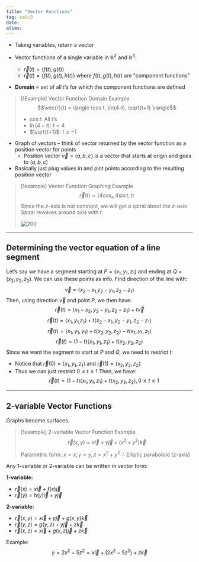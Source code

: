 ```yaml
---
title: "Vector Functions"
tag: calc3
date: 
alias:
---
```


- Taking variables, return a vector
- Vector functions of a single variable in $\mathbb{R}^2$ and $\mathbb{R}^3$:
	- $\vec{r}(t) = \langle f(t),g(t) \rangle$
	- $\vec{r}(t) = \langle f(t),g(t),h(t) \rangle$
   where $f(t), g(t), h(t)$ are "component functions”
	
- **Domain** = set of all $t$‘s for which the component functions are defined

> [!Example] Vector Function Domain Example
> $$\vec{r}(t) = \langle \cos t, \ln(4-t), \sqrt{t+1} \rangle$$
> - $\cos t$: All $t$’s
> - $\ln(4-t)$:  $t<4$
> - $\sqrt{t+1}$: $t \geq -1$

- Graph of vectors – think of vector returned by the vector function as a position vector for points
	- Position vector $\vec{v} = \langle a,b,c \rangle$ is a vector that starts at origin and goes to $(a,b,c)$
- Basically just plug values in and plot points according to the resulting position vector

>[!example] Vector Function Graphing Example
>$$\vec{r}(t) = \langle 4\cos_{t}, 4\sin t , t \rangle$$
>Since the $z$-axis is not constant, we will get a spiral about the $z$-axis
>Spiral revolves around axis with $t$.
>
>![200](Calculus/attachments/Pasted%20image%2020230802140856.png)
>

---
## Determining the vector equation of a line segment

Let’s say we have a segment starting at $P=(x_1,y_1,z_1)$ and ending at $Q=(x_2,y_2,z_2)$.
We can use these points as info.
Find direction of the line with: $$\vec{v} = \langle x_{2}- x_{1,}y_{2} - y_{1},z_{2}- z_{1} \rangle$$
Then, using direction $\vec{v}$ and point $P$, we then have:
$$
\vec{r}(t) = \langle x_{1}-x_{2},y_{2}-y_{1}, z_{2}-z_{1} \rangle + t\vec{v}
$$
$$
\vec{r}(t) = \langle x_{1}, y_{1,}z_{1}\rangle + t\langle x_{2}-x_{1}, y_{2}-y_{1}, z_{2}-z_{1} \rangle
$$
$$
\vec{r}(t)=\langle x_{1}, y_{1}, y_{1} \rangle + t \langle x_{2}, y_{2}, z_{2} \rangle - t\langle x_{1}, y_{1}, z_{1} \rangle
$$
$$
\vec{r}(t) = (1-t) \langle x_{1}, y_{1}, z_{1} \rangle + t\langle x_{2}, y_{2}, z_{2} \rangle
$$
Since we want the segment to start at $P$ and $Q$, we need to restrict $t$:
- Notice that $\vec{r}(0) = \langle x_{1},y_{1},z_{1} \rangle$ and $\vec{r}(1) = \langle x_{2}, y_{2}, z_{2} \rangle$
- Thus we can just restrict $0 \leq t \leq 1$
Then, we have:
$$\vec{r}(t)=(1-t)\langle x_{1}, y_{1}, z_{1} \rangle + t\langle x_{2}, y_{2}, z_{2} \rangle, 0 \leq t \leq 1$$

---
## 2-variable Vector Functions

Graphs become surfaces.

> [!example] 2-variable Vector Function Example
> $$\vec{r} (x,y) = x \vec{i} + y \vec{j} + (x^{2} + y^{2}) \vec{k}$$
> 
> Parametric form: $x = x, y = y, z = x^{2} + y^{2}$
> $\therefore$ Elliptic paraboloid ($z$-axis)

Any 1-variable or 2-variable can be written in vector form:

**1-variable:**
- $\vec{r}(x) = x \vec{i} + f(x) \vec{j}$
- $\vec{r}(y) = h(y) \vec{i} + y \vec{j}$

**2-variable:**
- $\vec{r}(x,y) = x \vec{i} + y \vec{j} + g(x,y) \vec{k}$
- $\vec{r}(y,z) = g(y,z) + y \vec{j} + z \vec{k}$
- $\vec{r}(x,z) = x \vec{i} + g(x,z) \vec{j} + z \vec{k}$

Example: $$y = 2x^{2} - 5z^{2} = x \vec{i} + (2x^{2} -5z^{2}) + z \vec{k}$$
